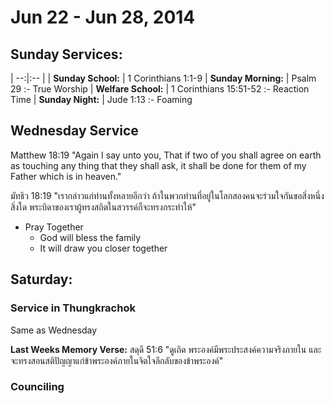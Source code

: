 # Jun 22 - Jun 28, 2014

## Sunday Services:

| --:|:-- |
| **Sunday School:**	|	1 Corinthians 1:1-9
| **Sunday Morning:**	|	Psalm 29 :- True Worship
| **Welfare School:**	|	1 Corinthians 15:51-52 :- Reaction Time
| **Sunday Night:**		|	Jude 1:13 :- Foaming

## Wednesday Service

Matthew 18:19 "Again I say unto you, That if two of you shall agree on earth as touching any thing that they shall ask, it shall be done for them of my Father which is in heaven."

มัทธิว 18:19 "เรากล่าวแก่ท่านทั้งหลายอีกว่า ถ้าในพวกท่านที่อยู่ในโลกสองคนจะร่วมใจกันขอสิ่งหนึ่งสิ่งใด พระบิดาของเราผู้ทรงสถิตในสวรรค์ก็จะทรงกระทำให้"

- Pray Together
	- God will bless the family
	- It will draw you closer together

## Saturday:

### Service in Thungkrachok

Same as Wednesday

**Last Weeks Memory Verse:**
สดุดี 51:6 "ดูเถิด พระองค์มีพระประสงค์ความจริงภายใน และจะทรงสอนสติปัญญาแก่ข้าพระองค์ภายในจิตใจลึกลับของข้าพระองค์"

### Counciling 